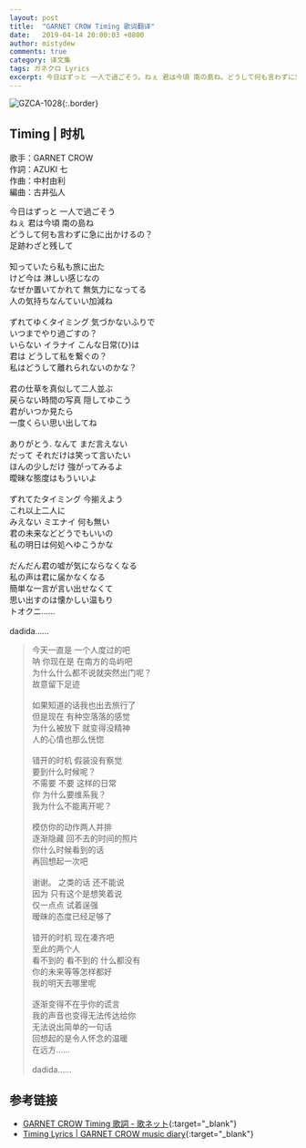 ```yaml
---
layout: post
title:  "GARNET CROW Timing 歌词翻译"
date:   2019-04-14 20:00:03 +0800
author: mistydew
comments: true
category: 译文集
tags: ガネクロ Lyrics
excerpt: 今日はずっと 一人で過ごそう。ねぇ 君は今頃 南の島ね。どうして何も言わずに急に出かけるの？足跡わざと残して。
---
```

![GZCA-1028](https://crowsub.github.io/assets/images/discography/single/GZCA-1028.jpg){:.border}

## Timing | 时机

歌手：GARNET CROW<br>
作詞：AZUKI 七<br>
作曲：中村由利<br>
編曲：古井弘人

<div class="lyric-original">
<p>
今日はずっと 一人で過ごそう<br>
ねぇ 君は今頃 南の島ね<br>
どうして何も言わずに急に出かけるの？<br>
足跡わざと残して<br>
<br>
知っていたら私も旅に出た<br>
けど今は 淋しい感じなの<br>
なぜか置いてかれて 無気力になってる<br>
人の気持ちなんていい加減ね<br>
<br>
ずれてゆくタイミング 気づかないふりで<br>
いつまでやり過ごすの？<br>
いらない イラナイ こんな日常(ひ)は<br>
君は どうして私を繋ぐの？<br>
私はどうして離れられないのかな？<br>
<br>
君の仕草を真似して二人並ぶ<br>
戻らない時間の写真 隠してゆこう<br>
君がいつか見たら<br>
一度くらい思い出してね<br>
<br>
ありがとう. なんて まだ言えない<br>
だって それだけは笑って言いたい<br>
ほんの少しだけ 強がってみるよ<br>
曖昧な態度はもういいよ<br>
<br>
ずれてたタイミング 今揃えよう<br>
これ以上二人に<br>
みえない ミエナイ 何も無い<br>
君の未来などどうでもいいの<br>
私の明日は何処へゆこうかな<br>
<br>
だんだん君の嘘が気にならなくなる<br>
私の声は君に届かなくなる<br>
簡単な一言が言い出せなくて<br>
思い出すのは懐かしい温もり<br>
トオクニ……<br>
<br>
dadida......
</p>
</div>

<div class="lyric-translation">
<blockquote>
今天一直是 一个人度过的吧<br>
呐 你现在是 在南方的岛屿吧<br>
为什么什么都不说就突然出门呢？<br>
故意留下足迹<br>
<br>
如果知道的话我也出去旅行了<br>
但是现在 有种空落落的感觉<br>
为什么被放下 就变得没精神<br>
人的心情也那么恍惚<br>
<br>
错开的时机 假装没有察觉<br>
要到什么时候呢？<br>
不需要 不要 这样的日常<br>
你 为什么要维系我？<br>
我为什么不能离开呢？<br>
<br>
模仿你的动作两人并排<br>
逐渐隐藏 回不去的时间的照片<br>
你什么时候看到的话<br>
再回想起一次吧<br>
<br>
谢谢。 之类的话 还不能说<br>
因为 只有这个是想笑着说<br>
仅一点点 试着逞强<br>
暧昧的态度已经足够了<br>
<br>
错开的时机 现在凑齐吧<br>
至此的两个人<br>
看不到的 看不到的 什么都没有<br>
你的未来等等怎样都好<br>
我的明天去哪里呢<br>
<br>
逐渐变得不在乎你的谎言<br>
我的声音也变得无法传达给你<br>
无法说出简单的一句话<br>
回想起的是令人怀念的温暖<br>
在远方……<br>
<br>
dadida......
</blockquote>
</div>

## 参考链接

* [GARNET CROW Timing 歌詞 - 歌ネット](https://www.uta-net.com/song/){:target="_blank"}
* [Timing Lyrics \| GARNET CROW music diary](https://crowsub.github.io/lyrics/original/Timing.html){:target="_blank"}
